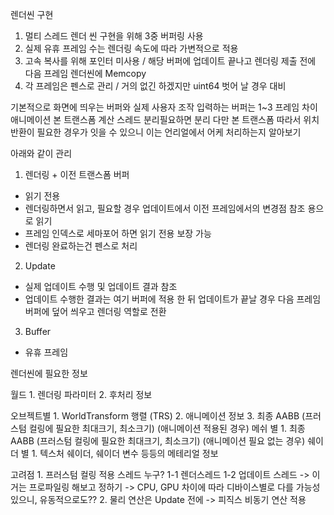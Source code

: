 렌더씬 구현

1. 멀티 스레드 렌더 씬 구현을 위해 3중 버퍼링 사용
2. 실제 유휴 프레임 수는 렌더링 속도에 따라 가변적으로 적용
3. 고속 복사를 위해 포인터 미사용 / 해당 버퍼에 업데이트 끝나고 렌더링 제출 전에 다음 프레임 렌더씬에 Memcopy
4. 각 프레임은 펜스로 관리 / 거의 없긴 하겠지만 uint64 벗어 날 경우 대비

기본적으로 화면에 띄우는 버퍼와 실제 사용자 조작 입력하는 버퍼는 1~3 프레임 차이
애니메이션 본 트랜스폼 계산 스레드 분리필요하면 분리
다만 본 트랜스폼 따라서 위치 반환이 필요한 경우가 잇을 수 있으니 이는 언리얼에서 어케 처리하는지 알아보기

아래와 같이 관리
1. 렌더링 + 이전 트랜스폼 버퍼
 - 읽기 전용
 - 렌더링하면서 읽고, 필요할 경우 업데이트에서 이전 프레임에서의 변경점 참조 용으로 읽기
 - 프레임 인덱스로 세마포어 하면 읽기 전용 보장 가능
 - 렌더링 완료하는건 펜스로 처리
2. Update
 - 실제 업데이트 수행 및 업데이트 결과 참조
 - 업데이트 수행한 결과는 여기 버퍼에 적용 한 뒤 업데이트가 끝날 경우 다음 프레임 버퍼에 덮어 씌우고 렌더링 역할로 전환
3. Buffer
 - 유휴 프레임

렌더씬에 필요한 정보

월드
    1. 렌더링 파라미터
    2. 후처리 정보

오브젝트별 
    1. WorldTransform 행렬 (TRS)
    2. 애니메이션 정보
    3. 최종 AABB (프러스텀 컬링에 필요한 최대크기, 최소크기) (애니메이션 적용된 경우)
메쉬 별
    1. 최종 AABB (프러스텀 컬링에 필요한 최대크기, 최소크기) (애니메이션 필요 없는 경우)
쉐이더 별
    1. 텍스처 쉐이더, 쉐이더 변수 등등의 메테리얼 정보

고려점
    1. 프러스텀 컬링 적용 스레드 누구?
        1-1 렌더스레드
        1-2 업데이트 스레드
        -> 이거는 프로파일링 해보고 정하기
        -> CPU, GPU 차이에 따라 디바이스별로 다를 가능성 있으니, 유동적으로도??
    2. 물리 연산은 Update 전에 
        -> 피직스 비동기 연산 적용
